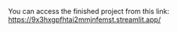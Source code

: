You can access the finished project from this link: https://9x3hxgpfhtai2mmjnfemst.streamlit.app/ 

